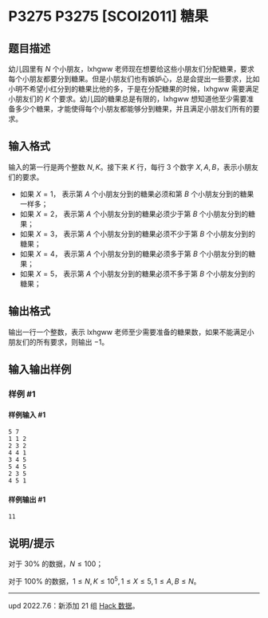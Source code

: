 # P3275 P3275 [SCOI2011] 糖果

## 题目描述

幼儿园里有 $N$ 个小朋友，$\text{lxhgww}$ 老师现在想要给这些小朋友们分配糖果，要求每个小朋友都要分到糖果。但是小朋友们也有嫉妒心，总是会提出一些要求，比如小明不希望小红分到的糖果比他的多，于是在分配糖果的时候，$\text{lxhgww}$ 需要满足小朋友们的 $K$ 个要求。幼儿园的糖果总是有限的，$\text{lxhgww}$ 想知道他至少需要准备多少个糖果，才能使得每个小朋友都能够分到糖果，并且满足小朋友们所有的要求。

## 输入格式

输入的第一行是两个整数 $N,K$。接下来 $K$ 行，每行 $3$ 个数字 $X,A,B$，表示小朋友们的要求。

+ 如果 $X=1$， 表示第 $A$ 个小朋友分到的糖果必须和第 $B$ 个小朋友分到的糖果一样多；
+ 如果 $X=2$， 表示第 $A$ 个小朋友分到的糖果必须少于第 $B$ 个小朋友分到的糖果；
+ 如果 $X=3$， 表示第 $A$ 个小朋友分到的糖果必须不少于第 $B$ 个小朋友分到的糖果；
+ 如果 $X=4$， 表示第 $A$ 个小朋友分到的糖果必须多于第 $B$ 个小朋友分到的糖果；
+ 如果 $X=5$， 表示第 $A$ 个小朋友分到的糖果必须不多于第 $B$ 个小朋友分到的糖果；

## 输出格式

输出一行一个整数，表示 $\text{lxhgww}$ 老师至少需要准备的糖果数，如果不能满足小朋友们的所有要求，则输出 $-1$。

## 输入输出样例

### 样例 #1

#### 样例输入 #1

```
5 7
1 1 2
2 3 2
4 4 1
3 4 5
5 4 5
2 3 5
4 5 1
```

#### 样例输出 #1

```
11
```

## 说明/提示

对于 $30\%$ 的数据，$N\leq100$；

对于 $100\%$ 的数据，$1\leq N,K\leq10^5, 1\leq X\leq5, 1\leq A, B\leq N$。

---

$\text{upd 2022.7.6}$：新添加 $21$ 组 [Hack 数据](https://www.luogu.com.cn/discuss/454051)。
